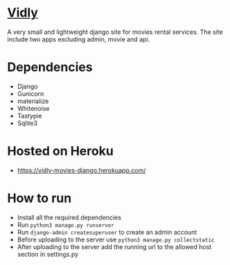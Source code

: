 # [Vidly](https://vidly-movies-django.herokuapp.com/)

A very small and lightweight django site for movies rental services.
The site include two apps excluding admin, movie and api.

# Dependencies

* Django
* Gunicorn
* materialize
* Whitenoise
* Tastypie
* Sqlite3

# Hosted on Heroku
* https://vidly-movies-django.herokuapp.com/

# How to run

* Install all the required dependencies
* Run ``python3 manage.py runserver``
* Run ``django-admin createsuperuser`` to create an admin account
* Before uploading to the server use ``python3 manage.py collectstatic``
* After uploading to the server add the running url to the allowed host section in settings.py